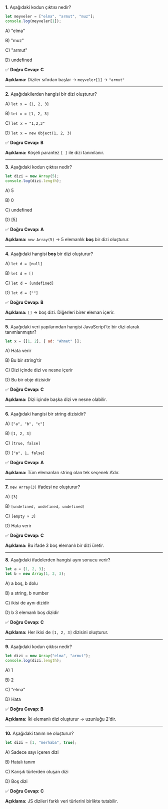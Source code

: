 **1.** Aşağıdaki kodun çıktısı nedir?

```jsx
let meyveler = ["elma", "armut", "muz"];
console.log(meyveler[1]);
```

A) "elma"

B) "muz"

C) "armut"

D) undefined

✅ **Doğru Cevap: C**

**Açıklama:** Diziler sıfırdan başlar → `meyveler[1]` → `"armut"`

---

**2.** Aşağıdakilerden hangisi bir dizi oluşturur?

A) `let x = {1, 2, 3}`

B) `let x = [1, 2, 3]`

C) `let x = "1,2,3"`

D) `let x = new Object(1, 2, 3)`

✅ **Doğru Cevap: B**

**Açıklama:** Köşeli parantez `[ ]` ile dizi tanımlanır.

---

**3.** Aşağıdaki kodun çıktısı nedir?

```jsx
let dizi = new Array(5);
console.log(dizi.length);
```

A) 5

B) 0

C) undefined

D) [5]

✅ **Doğru Cevap: A**

**Açıklama:** `new Array(5)` → 5 elemanlık **boş** bir dizi oluşturur.

---

**4.** Aşağıdaki hangisi **boş** bir dizi oluşturur?

A) `let d = [null]`

B) `let d = []`

C) `let d = [undefined]`

D) `let d = [""]`

✅ **Doğru Cevap: B**

**Açıklama:** `[]` → boş dizi. Diğerleri birer eleman içerir.

---

**5.** Aşağıdaki veri yapılarından hangisi JavaScript’te bir dizi olarak tanımlanmıştır?

```jsx
let x = [[1, 2], { ad: "Ahmet" }];
```

A) Hata verir

B) Bu bir string'tir

C) Dizi içinde dizi ve nesne içerir

D) Bu bir obje dizisidir

✅ **Doğru Cevap: C**

**Açıklama:** Dizi içinde başka dizi ve nesne olabilir.

---

**6.** Aşağıdaki hangisi bir string dizisidir?

A) `["a", "b", "c"]`

B) `[1, 2, 3]`

C) `[true, false]`

D) `["a", 1, false]`

✅ **Doğru Cevap: A**

**Açıklama:** Tüm elemanları string olan tek seçenek A’dır.

---

**7.** `new Array(3)` ifadesi ne oluşturur?

A) `[3]`

B) `[undefined, undefined, undefined]`

C) `[empty × 3]`

D) Hata verir

✅ **Doğru Cevap: C**

**Açıklama:** Bu ifade 3 boş elemanlı bir dizi üretir.

---

**8.** Aşağıdaki ifadelerden hangisi aynı sonucu verir?

```jsx
let a = [1, 2, 3];
let b = new Array(1, 2, 3);
```

A) a boş, b dolu

B) a string, b number

C) ikisi de aynı dizidir

D) b 3 elemanlı boş dizidir

✅ **Doğru Cevap: C**

**Açıklama:** Her ikisi de `[1, 2, 3]` dizisini oluşturur.

---

**9.** Aşağıdaki kodun çıktısı nedir?

```jsx
let dizi = new Array("elma", "armut");
console.log(dizi.length);
```

A) 1

B) 2

C) "elma"

D) Hata

✅ **Doğru Cevap: B**

**Açıklama:** İki elemanlı dizi oluşturur → uzunluğu 2'dir.

---

**10.** Aşağıdaki tanım ne oluşturur?

```jsx
let dizi = [1, "merhaba", true];
```

A) Sadece sayı içeren dizi

B) Hatalı tanım

C) Karışık türlerden oluşan dizi

D) Boş dizi

✅ **Doğru Cevap: C**

**Açıklama:** JS dizileri farklı veri türlerini birlikte tutabilir.